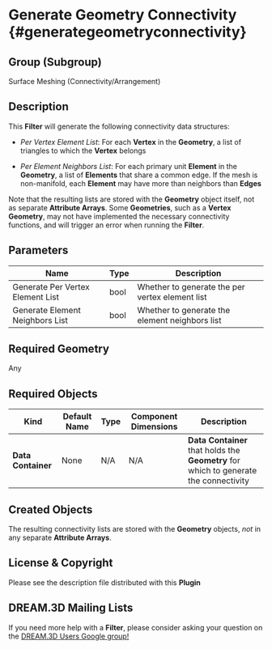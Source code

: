 Generate Geometry Connectivity {#generategeometryconnectivity}
============

## Group (Subgroup) ##

Surface Meshing (Connectivity/Arrangement)

## Description ##

This **Filter** will generate the following connectivity data structures:

+ _Per Vertex Element List_: For each **Vertex** in the **Geometry**, a list of triangles to which the **Vertex** belongs

+ _Per Element Neighbors List_: For each primary unit **Element** in the **Geometry**, a list of **Elements** that share a common edge. If the mesh is non-manifold, each **Element** may have more than neighbors than **Edges**

Note that the resulting lists are stored with the **Geometry** object itself, not as separate **Attribute Arrays**. Some **Geometries**, such as a **Vertex Geometry**, may not have implemented the necessary connectivity functions, and will trigger an error when running the **Filter**.

## Parameters ##

| Name | Type | Description |
|------|------| ----------- |
| Generate Per Vertex Element List | bool | Whether to generate the per vertex element list |
| Generate Element Neighbors List | bool | Whether to generate the element neighbors list |

## Required Geometry ##

Any

## Required Objects ##

| Kind | Default Name | Type | Component Dimensions | Description |
|------|--------------|------|----------------------|-------------|
| **Data Container** | None | N/A | N/A | **Data Container** that holds the **Geometry** for which to generate the connectivity |

## Created Objects ##

The resulting connectivity lists are stored with the **Geometry** objects, _not_ in any separate **Attribute Arrays**.


## License & Copyright ##

Please see the description file distributed with this **Plugin**

## DREAM.3D Mailing Lists ##

If you need more help with a **Filter**, please consider asking your question on the [DREAM.3D Users Google group!](https://groups.google.com/forum/?hl=en#!forum/dream3d-users)


